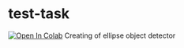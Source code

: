 # test-task
[![Open In Colab](https://colab.research.google.com/assets/colab-badge.svg)](https://colab.research.google.com/githubnaburov/test-task/blob/master/Форпост%2C_тестовое_задание.ipynb)
Creating of ellipse object detector
